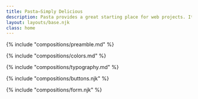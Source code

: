 ```yaml
---
title: Pasta—Simply Delicious
description: Pasta provides a great starting place for web projects. It combines light styling for common web elements, yummy
layout: layouts/base.njk
class: home
---
```


{% include "compositions/preamble.md" %}

{% include "compositions/colors.md" %}

{% include "compositions/typography.md" %}

{% include "compositions/buttons.njk" %}

{% include "compositions/form.njk" %}